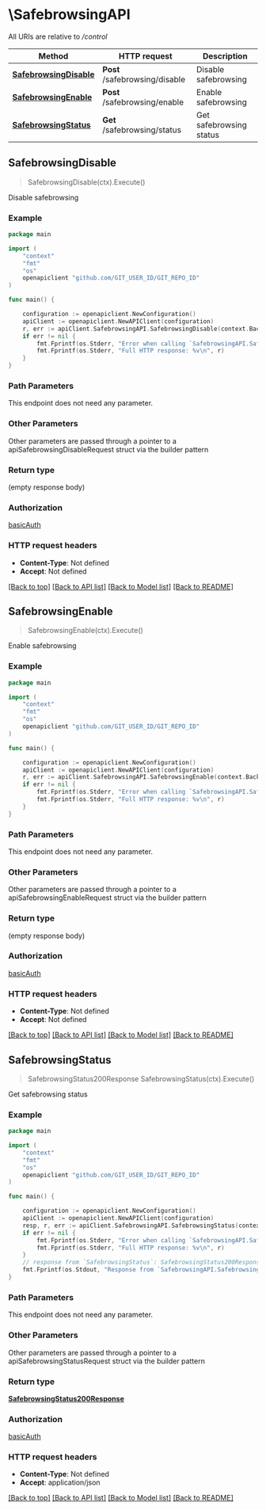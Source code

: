 # \SafebrowsingAPI

All URIs are relative to */control*

Method | HTTP request | Description
------------- | ------------- | -------------
[**SafebrowsingDisable**](SafebrowsingAPI.md#SafebrowsingDisable) | **Post** /safebrowsing/disable | Disable safebrowsing
[**SafebrowsingEnable**](SafebrowsingAPI.md#SafebrowsingEnable) | **Post** /safebrowsing/enable | Enable safebrowsing
[**SafebrowsingStatus**](SafebrowsingAPI.md#SafebrowsingStatus) | **Get** /safebrowsing/status | Get safebrowsing status



## SafebrowsingDisable

> SafebrowsingDisable(ctx).Execute()

Disable safebrowsing

### Example

```go
package main

import (
	"context"
	"fmt"
	"os"
	openapiclient "github.com/GIT_USER_ID/GIT_REPO_ID"
)

func main() {

	configuration := openapiclient.NewConfiguration()
	apiClient := openapiclient.NewAPIClient(configuration)
	r, err := apiClient.SafebrowsingAPI.SafebrowsingDisable(context.Background()).Execute()
	if err != nil {
		fmt.Fprintf(os.Stderr, "Error when calling `SafebrowsingAPI.SafebrowsingDisable``: %v\n", err)
		fmt.Fprintf(os.Stderr, "Full HTTP response: %v\n", r)
	}
}
```

### Path Parameters

This endpoint does not need any parameter.

### Other Parameters

Other parameters are passed through a pointer to a apiSafebrowsingDisableRequest struct via the builder pattern


### Return type

 (empty response body)

### Authorization

[basicAuth](../README.md#basicAuth)

### HTTP request headers

- **Content-Type**: Not defined
- **Accept**: Not defined

[[Back to top]](#) [[Back to API list]](../README.md#documentation-for-api-endpoints)
[[Back to Model list]](../README.md#documentation-for-models)
[[Back to README]](../README.md)


## SafebrowsingEnable

> SafebrowsingEnable(ctx).Execute()

Enable safebrowsing

### Example

```go
package main

import (
	"context"
	"fmt"
	"os"
	openapiclient "github.com/GIT_USER_ID/GIT_REPO_ID"
)

func main() {

	configuration := openapiclient.NewConfiguration()
	apiClient := openapiclient.NewAPIClient(configuration)
	r, err := apiClient.SafebrowsingAPI.SafebrowsingEnable(context.Background()).Execute()
	if err != nil {
		fmt.Fprintf(os.Stderr, "Error when calling `SafebrowsingAPI.SafebrowsingEnable``: %v\n", err)
		fmt.Fprintf(os.Stderr, "Full HTTP response: %v\n", r)
	}
}
```

### Path Parameters

This endpoint does not need any parameter.

### Other Parameters

Other parameters are passed through a pointer to a apiSafebrowsingEnableRequest struct via the builder pattern


### Return type

 (empty response body)

### Authorization

[basicAuth](../README.md#basicAuth)

### HTTP request headers

- **Content-Type**: Not defined
- **Accept**: Not defined

[[Back to top]](#) [[Back to API list]](../README.md#documentation-for-api-endpoints)
[[Back to Model list]](../README.md#documentation-for-models)
[[Back to README]](../README.md)


## SafebrowsingStatus

> SafebrowsingStatus200Response SafebrowsingStatus(ctx).Execute()

Get safebrowsing status

### Example

```go
package main

import (
	"context"
	"fmt"
	"os"
	openapiclient "github.com/GIT_USER_ID/GIT_REPO_ID"
)

func main() {

	configuration := openapiclient.NewConfiguration()
	apiClient := openapiclient.NewAPIClient(configuration)
	resp, r, err := apiClient.SafebrowsingAPI.SafebrowsingStatus(context.Background()).Execute()
	if err != nil {
		fmt.Fprintf(os.Stderr, "Error when calling `SafebrowsingAPI.SafebrowsingStatus``: %v\n", err)
		fmt.Fprintf(os.Stderr, "Full HTTP response: %v\n", r)
	}
	// response from `SafebrowsingStatus`: SafebrowsingStatus200Response
	fmt.Fprintf(os.Stdout, "Response from `SafebrowsingAPI.SafebrowsingStatus`: %v\n", resp)
}
```

### Path Parameters

This endpoint does not need any parameter.

### Other Parameters

Other parameters are passed through a pointer to a apiSafebrowsingStatusRequest struct via the builder pattern


### Return type

[**SafebrowsingStatus200Response**](SafebrowsingStatus200Response.md)

### Authorization

[basicAuth](../README.md#basicAuth)

### HTTP request headers

- **Content-Type**: Not defined
- **Accept**: application/json

[[Back to top]](#) [[Back to API list]](../README.md#documentation-for-api-endpoints)
[[Back to Model list]](../README.md#documentation-for-models)
[[Back to README]](../README.md)

